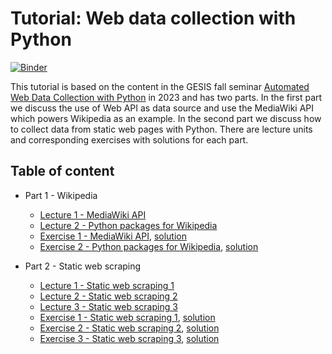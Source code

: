 # Tutorial: Web data collection with Python

[![Binder](https://mybinder.org/badge_logo.svg)](https://mybinder.org/v2/gh/gesistsa/python-web-data-collection-tutorial/HEAD)

This tutorial is based on the content in the GESIS fall seminar [Automated Web Data Collection with Python](https://training.gesis.org/?site=pDetails&child=full&pID=0x4693CE99CF9F4C0FB26F47EA79E611BA&subID=0x428CC87C985440C695B86BA777535CB4) in 2023 and has two parts.
In the first part we discuss the use of Web API as data source and use the MediaWiki API which powers Wikipedia as an example.
In the second part we discuss how to collect data from static web pages with Python.
There are lecture units and corresponding exercises with solutions for each part.

## Table of content

* Part 1 - Wikipedia

  * [Lecture 1 - MediaWiki API](Part%201%20-%20Wikipedia/Lecture%201%20-%20MediaWiki%20API.ipynb)
  * [Lecture 2 - Python packages for Wikipedia](Part%201%20-%20Wikipedia/Lecture%202%20-%20Python%20packages%20for%20Wikipedia.ipynb)
  * [Exercise 1 - MediaWiki API](Part%201%20-%20Wikipedia/Exercise%201%20-%20MediaWiki%20API.ipynb), [solution](Part%201%20-%20Wikipedia/Exercise%201%20-%20MediaWiki%20API%20-%20solution.ipynb)
  * [Exercise 2 - Python packages for Wikipedia](Part%201%20-%20Wikipedia/Exercise%202%20-%20Python%20packages%20for%20Wikipedia.ipynb), [solution](Part%201%20-%20Wikipedia/Exercise%202%20-%20Python%20packages%20for%20Wikipedia%20-%20solution.ipynb)

* Part 2 - Static web scraping

  * [Lecture 1 - Static web scraping 1](Part%202%20-%20Static%20web%20scraping/Lecture%201%20-%20Static%20web%20scraping%201.ipynb)
  * [Lecture 2 - Static web scraping 2](Part%202%20-%20Static%20web%20scraping/Lecture%202%20-%20Static%20web%20scraping%202.ipynb)
  * [Lecture 3 - Static web scraping 3](Part%202%20-%20Static%20web%20scraping/Lecture%203%20-%20Static%20web%20scraping%203.ipynb)
  * [Exercise 1 - Static web scraping 1](Part%202%20-%20Static%20web%20scraping/Exercise%201%20-%20Static%20web%20scraping%201.ipynb), [solution](Part%202%20-%20Static%20web%20scraping/Exercise%201%20-%20Static%20web%20scraping%201%20-%20solution.ipynb)
  * [Exercise 2 - Static web scraping 2](Part%202%20-%20Static%20web%20scraping/Exercise%202%20-%20Static%20web%20scraping%202.ipynb), [solution](Part%202%20-%20Static%20web%20scraping/Exercise%202%20-%20Static%20web%20scraping%202%20-%20solution.ipynb)
  * [Exercise 3 - Static web scraping 3](Part%202%20-%20Static%20web%20scraping/Exercise%203%20-%20Static%20web%20scraping%203.ipynb), [solution](Part%202%20-%20Static%20web%20scraping/Exercise%203%20-%20Static%20web%20scraping%203%20-%20solution.ipynb)
